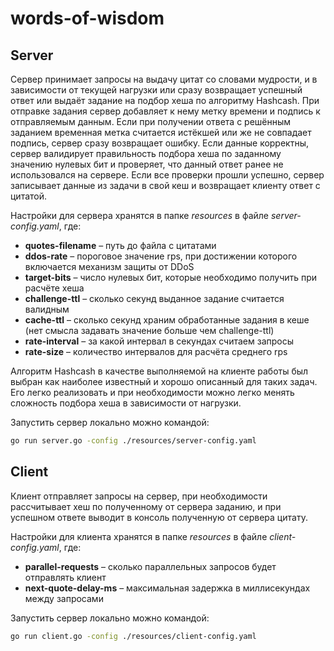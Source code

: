 # words-of-wisdom

## Server

Сервер принимает запросы на выдачу цитат со словами мудрости, и в зависимости от текущей нагрузки или сразу возвращает успешный ответ или выдаёт задание на подбор хеша по алгоритму Hashcash. При отправке задания сервер добавляет к нему метку времени и подпись к отправляемым данным. Если при получении ответа с решённым заданием временная метка считается истёкшей или же не совпадает подпись, сервер сразу возвращает ошибку. Если данные корректны, сервер валидирует правильность подбора хеша по заданному значению нулевых бит и проверяет, что данный ответ ранее не использовался на сервере. Если все проверки прошли успешно, сервер записывает данные из задачи в свой кеш и возвращает клиенту ответ с цитатой.

Настройки для сервера хранятся в папке *resources* в файле *server-config.yaml*, где:

- **quotes-filename** – путь до файла с цитатами
- **ddos-rate** – пороговое значение rps, при достижении которого включается механизм защиты от DDoS
- **target-bits** – число нулевых бит, которые необходимо получить при расчёте хеша
- **challenge-ttl** – сколько секунд выданное задание считается валидным
- **cache-ttl** – сколько секунд храним обработанные задания в кеше (нет смысла задавать значение больше чем challenge-ttl)
- **rate-interval** – за какой интервал в секундах считаем запросы 
- **rate-size** – количество интервалов для расчёта среднего rps

Алгоритм Hashcash в качестве выполняемой на клиенте работы был выбран как наиболее известный и хорошо описанный для таких задач. Его легко реализовать и при необходимости можно легко менять сложность подбора хеша в зависимости от нагрузки.

Запустить сервер локально можно командой: 

```sh
go run server.go -config ./resources/server-config.yaml
```

## Client

Клиент отправляет запросы на сервер, при необходимости рассчитывает хеш по полученному от сервера заданию, и при успешном ответе выводит в консоль полученную от сервера цитату.

Настройки для клиента хранятся в папке *resources* в файле *client-config.yaml*, где:

- **parallel-requests** – сколько параллельных запросов будет отправлять клиент
- **next-quote-delay-ms** – максимальная задержка в миллисекундах между запросами

Запустить сервер локально можно командой:

```sh
go run client.go -config ./resources/client-config.yaml
```